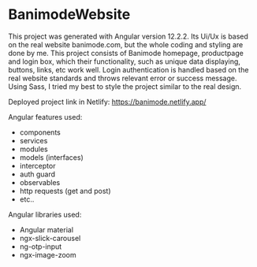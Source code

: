 # BanimodeWebsite
This project was generated with Angular version 12.2.2. Its Ui/Ux is based on the real website banimode.com, but the whole coding and styling are done by me. This project consists of Banimode homepage, productpage and login box, which their functionality, such as unique data displaying, buttons, links, etc work well. Login authentication is handled based on the real website standards and throws relevant error or success message. Using Sass, I tried my best to style the project similar to the real design.

Deployed project link in Netlify:
https://banimode.netlify.app/

Angular features used:
- components
- services
- modules
- models (interfaces)
- interceptor
- auth guard
- observables
- http requests (get and post)
- etc..

Angular libraries used:
- Angular material
- ngx-slick-carousel
- ng-otp-input
- ngx-image-zoom

